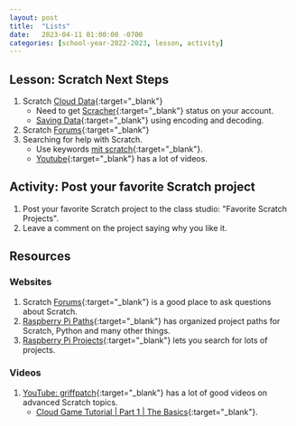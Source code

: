 ```yaml
---
layout: post
title:  "Lists"
date:   2023-04-11 01:00:00 -0700
categories: [school-year-2022-2023, lesson, activity]
---
```


## Lesson: Scratch Next Steps

1. Scratch [Cloud Data](https://en.scratch-wiki.info/wiki/Cloud_Data){:target="_blank"}
    * Need to get [Scracher](https://en.scratch-wiki.info/wiki/Scratcher){:target="_blank"} status on your account.
    * [Saving Data](https://en.scratch-wiki.info/wiki/Saving_Data){:target="_blank"} using encoding and decoding.
2. Scratch [Forums](https://scratch.mit.edu/discuss/){:target="_blank"}
3. Searching for help with Scratch.
    * Use keywords [mit scratch](https://www.google.com/search?q=mit+scratch){:target="_blank"}.
    * [Youtube](https://www.youtube.com/results?search_query=mit+scratch){:target="_blank"} has a lot of videos.

## Activity: Post your favorite Scratch project

1. Post your favorite Scratch project to the class studio:
    "Favorite Scratch Projects".
2. Leave a comment on the project saying why you like it.

## Resources

### Websites

1. Scratch [Forums](https://scratch.mit.edu/discuss/){:target="_blank"} is
    a good place to ask questions about Scratch.
2. [Raspberry Pi Paths](https://projects.raspberrypi.org/en/paths){:target="_blank"}
    has organized project paths for Scratch, Python and many other things.
3. [Raspberry Pi Projects](https://projects.raspberrypi.org/en/projects){:target="_blank"}
    lets you search for lots of projects.

### Videos

1. [YouTube: griffpatch](https://www.youtube.com/@griffpatch){:target="_blank"}
    has a lot of good videos on advanced Scratch topics.
    * [Cloud Game Tutorial | Part 1 | The Basics](https://www.youtube.com/watch?v=-KoHaz7ZPvo){:target="_blank"}.
